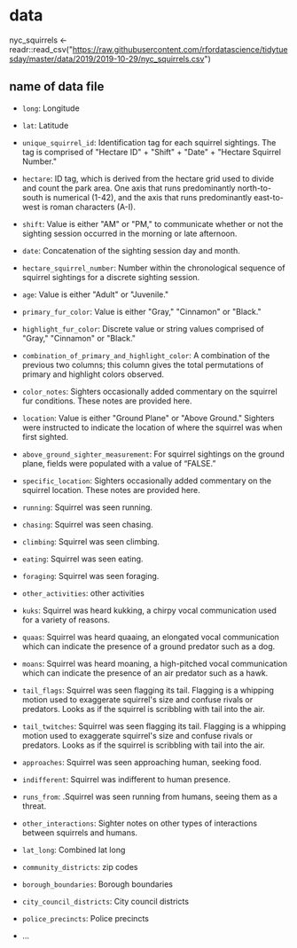 # data

nyc_squirrels <- readr::read_csv("https://raw.githubusercontent.com/rfordatascience/tidytuesday/master/data/2019/2019-10-29/nyc_squirrels.csv") 

## name of data file

- `long`: Longitude
- `lat`: Latitude
- `unique_squirrel_id`: Identification tag for each squirrel sightings. The tag is comprised of "Hectare ID" + "Shift" + "Date" + "Hectare Squirrel Number."
- `hectare`: ID tag, which is derived from the hectare grid used to divide and count the park area. One axis that runs predominantly north-to-south is numerical (1-42), and the axis that runs predominantly east-to-west is roman characters (A-I).
- `shift`: Value is either "AM" or "PM," to communicate whether or not the sighting session occurred in the morning or late afternoon.
- `date`: Concatenation of the sighting session day and month.
- `hectare_squirrel_number`: Number within the chronological sequence of squirrel sightings for a discrete sighting session.
- `age`: Value is either "Adult" or "Juvenile."
- `primary_fur_color`: Value is either "Gray," "Cinnamon" or "Black."
- `highlight_fur_color`: Discrete value or string values comprised of "Gray," "Cinnamon" or "Black."
- `combination_of_primary_and_highlight_color`: A combination of the previous two columns; this column gives the total permutations of primary and highlight colors observed.
- `color_notes`: Sighters occasionally added commentary on the squirrel fur conditions. These notes are provided here.
- `location`: Value is either "Ground Plane" or "Above Ground." Sighters were instructed to indicate the location of where the squirrel was when first sighted.
- `above_ground_sighter_measurement`: For squirrel sightings on the ground plane, fields were populated with a value of “FALSE.”
- `specific_location`: Sighters occasionally added commentary on the squirrel location. These notes are provided here.
- `running`: Squirrel was seen running.
- `chasing`: Squirrel was seen chasing.
- `climbing`: Squirrel was seen climbing.
- `eating`: Squirrel was seen eating.
- `foraging`: Squirrel was seen foraging.
- `other_activities`: other activities
- `kuks`: Squirrel was heard kukking, a chirpy vocal communication used for a variety of reasons.
- `quaas`: Squirrel was heard quaaing, an elongated vocal communication which can indicate the presence of a ground predator such as a dog.
- `moans`: Squirrel was heard moaning, a high-pitched vocal communication which can indicate the presence of an air predator such as a hawk.
- `tail_flags`: Squirrel was seen flagging its tail. Flagging is a whipping motion used to exaggerate squirrel's size and confuse rivals or predators. Looks as if the squirrel is scribbling with tail into the air.
- `tail_twitches`: Squirrel was seen flagging its tail. Flagging is a whipping motion used to exaggerate squirrel's size and confuse rivals or predators. Looks as if the squirrel is scribbling with tail into the air.
- `approaches`: Squirrel was seen approaching human, seeking food.
- `indifferent`: Squirrel was indifferent to human presence.
- `runs_from`: .Squirrel was seen running from humans, seeing them as a threat.
- `other_interactions`: Sighter notes on other types of interactions between squirrels and humans.
- `lat_long`: Combined lat long
- `community_districts`: zip codes
- `borough_boundaries`: Borough boundaries
- `city_council_districts`: City council districts
- `police_precincts`: Police precincts

- ...
